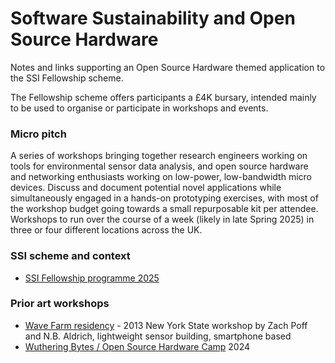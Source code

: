# Software Sustainability and Open Source Hardware

Notes and links supporting an Open Source Hardware themed application to the SSI Fellowship scheme. 

The Fellowship scheme offers participants a £4K bursary, intended mainly to be used to organise or participate in workshops and events.

### Micro pitch

A series of workshops bringing together research engineers working on tools for environmental sensor data analysis, and open source hardware and networking enthusiasts working on low-power, low-bandwidth micro devices. Discuss and document potential novel applications while simultaneously engaged in a hands-on prototyping exercises, with most of the workshop budget going towards a small repurposable kit per attendee. Workshops to run over the course of a week (likely in late Spring 2025) in three or four different locations across the UK.

### SSI scheme and context

* [SSI Fellowship programme 2025](https://www.software.ac.uk/news/ssi-fellowship-programme-2025-applications-now-open)

### Prior art workshops

* [Wave Farm residency](https://zachpoff.com/artwork/wave-farm-residency-2013/?highlight=hydrophone%20experiments) - 2013 New York State workshop by Zach Poff and N.B. Aldrich, lightweight sensor building, smartphone based
* [Wuthering Bytes / Open Source Hardware Camp](https://wutheringbytes.com/news/2024/open-source-hardware-camp-2024-programme-announced) 2024
  
